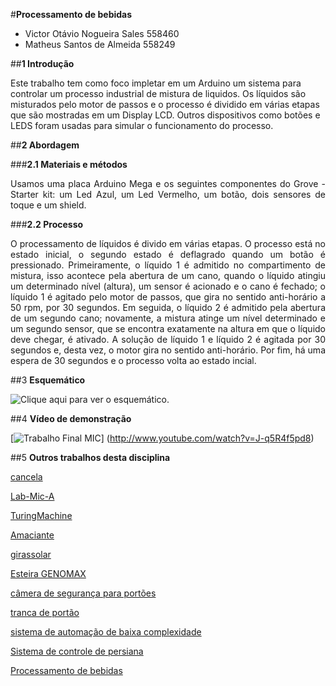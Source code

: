 #**Processamento de bebidas**

- Victor Otávio Nogueira Sales   558460 
- Matheus Santos de Almeida      558249


##**1 Introdução**

Este trabalho tem como foco impletar em um Arduino um sistema para controlar um processo industrial de mistura de liquidos. Os líquidos são misturados pelo motor de passos e o processo é dividido em várias etapas que são mostradas em um Display LCD. Outros dispositivos como botões e LEDS foram usadas para simular o funcionamento do processo.


##**2 Abordagem**

###**2.1 Materiais e métodos**

<p style="text-align: justify;">Usamos uma placa Arduino Mega e os seguintes componentes do Grove - Starter kit: um Led Azul, um Led Vermelho, um botão, dois sensores de toque e um shield.</p>

###**2.2 Processo**

<p style="text-align: justify;">O processamento de líquidos é divido em várias etapas. O processo está no estado inicial, o segundo estado é deflagrado quando um botão é pressionado. Primeiramente, o líquido 1 é admitido no compartimento de mistura, isso acontece pela abertura de um cano, quando o líquido atingiu um determinado nível (altura), um sensor é acionado e o cano é fechado; o líquido 1 é agitado pelo motor de passos, que gira no sentido anti-horário a 50 rpm, por 30 segundos. Em seguida, o líquido 2 é admitido pela abertura de um segundo cano; novamente, a mistura atinge um nível determinado e um segundo sensor, que se encontra exatamente na altura em que o líquido deve chegar, é ativado. A solução de líquido 1 e líquido 2 é agitada por 30 segundos e, desta vez, o motor gira no sentido anti-horário. Por fim, há uma espera de 30 segundos e o processo volta ao estado incial.</p>


##3 **Esquemático**

![Clique aqui para ver o esquemático.](http://i.imgur.com/ru0nGjU.jpg?1)

##4 **Vídeo de demonstração**

[![Trabalho Final MIC](http://img.youtube.com/vi/J-q5R4f5pd8/0.jpg)]
(http://www.youtube.com/watch?v=J-q5R4f5pd8)


##5 **Outros trabalhos desta disciplina**

[cancela](https://github.com/Power041/cancela)

[Lab-Mic-A](https://github.com/jblsouza/Lab-Mic-A)

[TuringMachine](https://github.com/iksmada/TuringMachine)

[Amaciante](https://github.com/Fonseka100/MIC-Amaciante)

[girassolar](https://github.com/matheusvervloet/girassolar)

[Esteira GENOMAX](https://github.com/alex-dias/TrabalhoFinalMIC2015)

[câmera de segurança para portões](https://github.com/gustavocesarlos/trabalhofinalMic)

[tranca de portão](https://github.com/gabrielNT/LabMicApl_TrabalhoFinal)

[sistema de automação de baixa complexidade](https://github.com/brunowilliamsap/microcontroladores)

[Sistema de controle de persiana](https://github.com/rodrigoa1990/Projeto-Microcontroladores)

[Processamento de bebidas](https://github.com/matheusDeAlmeida/trabalhoFinalMicrocontroladores)
